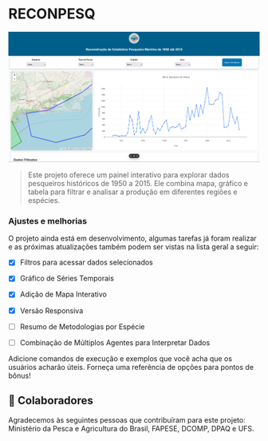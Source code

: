 # RECONPESQ


<img src="reconpesq.png" alt="imagem do site reconpesq">

> Este projeto oferece um painel interativo para explorar dados pesqueiros históricos de 1950 a 2015. Ele combina mapa, gráfico e tabela para filtrar e analisar a produção em diferentes regiões e espécies.

### Ajustes e melhorias

O projeto ainda está em desenvolvimento, algumas tarefas já foram realizar e as próximas atualizações também podem ser vistas na lista geral a seguir:

- [x] Filtros para acessar dados selecionados
- [x] Gráfico de Séries Temporais
- [x] Adição de Mapa Interativo
- [x] Versão Responsiva
- [ ] Resumo de Metodologias por Espécie
- [ ] Combinação de Múltiplos Agentes para Interpretar Dados


Adicione comandos de execução e exemplos que você acha que os usuários acharão úteis. Forneça uma referência de opções para pontos de bônus!

## 🤝 Colaboradores

Agradecemos às seguintes pessoas que contribuíram para este projeto: Ministério da Pesca e Agricultura do Brasil, FAPESE, DCOMP, DPAQ e UFS.

